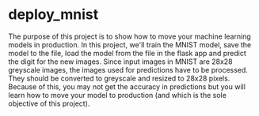 # deploy_mnist
The purpose of this project is to show how to move your machine learning models in production. In this project, we'll train the MNIST model, save the model to the file, load the model from the file in the flask app and predict the digit for the new images. Since input images in MNIST are 28x28 greyscale images, the images used for predictions have to be processed. They should be converted to greyscale and resized to 28x28 pixels. Because of this, you may not get the accuracy in predictions but you will learn how to move your model to production (and which is the sole objective of this project).
